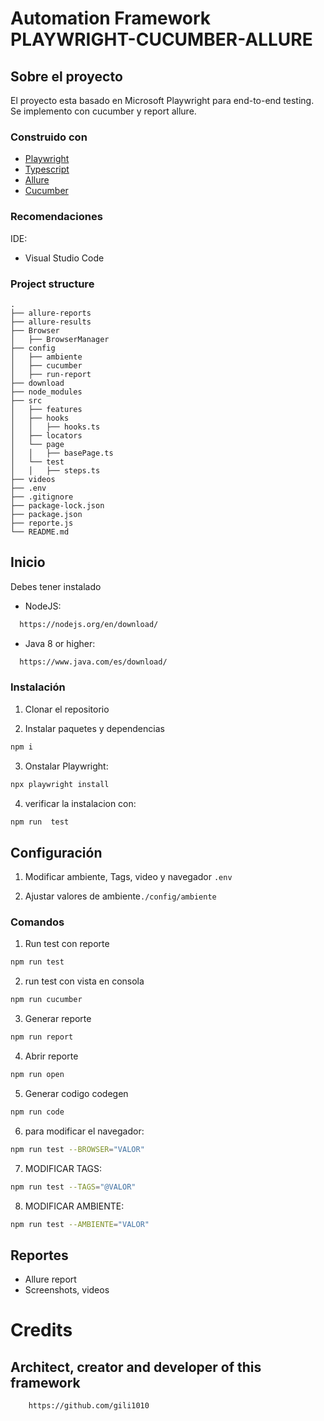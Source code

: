 # Automation Framework PLAYWRIGHT-CUCUMBER-ALLURE

## Sobre el proyecto

El proyecto esta basado en Microsoft Playwright para end-to-end testing. Se implemento con cucumber y report allure. 


### Construido con

- [Playwright](https://playwright.dev)
- [Typescript](https://www.typescriptlang.org/)
- [Allure](https://www.npmjs.com/package/allure-playwright)
- [Cucumber](https://www.npmjs.com/package/@cucumber/playwright)


### Recomendaciones

IDE:
- Visual Studio Code

### Project structure

```
.
├── allure-reports
├── allure-results
├── Browser
│   ├── BrowserManager
├── config
│   ├── ambiente
│   ├── cucumber
│   ├── run-report
├── download
├── node_modules
├── src
│   ├── features
│   ├── hooks
│   │   ├── hooks.ts
│   ├── locators
│   └── page
│   │   ├── basePage.ts
│   └── test
│   │   ├── steps.ts
├── videos
├── .env
├── .gitignore
├── package-lock.json
├── package.json
├── reporte.js
└── README.md
```

## Inicio

Debes tener instalado

- NodeJS: 
```sh
  https://nodejs.org/en/download/
  ```
- Java 8 or higher: 
```sh
  https://www.java.com/es/download/
  ```

  ### Instalación

1. Clonar el repositorio

2. Instalar paquetes y dependencias
```sh
npm i
```

3. Onstalar Playwright:
```sh
npx playwright install
```

4. verificar la instalacion con:
```sh
npm run  test
```

## Configuración

1. Modificar ambiente, Tags, video y navegador `.env`

2. Ajustar valores de ambiente`./config/ambiente`


### Comandos

1. Run test con reporte
```bash
npm run test
```

2. run test con vista en consola
```bash
npm run cucumber
```

3. Generar reporte
```bash
npm run report
```

4. Abrir reporte 
```bash
npm run open
```

5. Generar codigo codegen
```bash
npm run code
```

6. para modificar el navegador:
```bash
npm run test --BROWSER="VALOR"
```

7. MODIFICAR TAGS:
```bash
npm run test --TAGS="@VALOR"
```

8. MODIFICAR AMBIENTE:
```bash
npm run test --AMBIENTE="VALOR"
```


## Reportes

- Allure report
- Screenshots, videos


# Credits

## Architect, creator and developer of this framework
```sd
    https://github.com/gili1010
```
